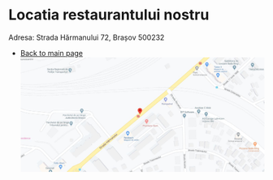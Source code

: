 # Locatia restaurantului nostru
Adresa: Strada Hărmanului 72, Brașov 500232
- [Back to main page](main.md)
![Image](locatie_restaurant.jpg)
